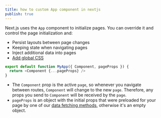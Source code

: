 ```yaml
---
title: how to custom App component in nextjs
publish: true
---
```


Next.js uses the `App` component to initialize pages. You can override it and control the page initialization and:

- Persist layouts between page changes
- Keeping state when navigating pages
- Inject additional data into pages
- [Add global CSS](https://nextjs.org/docs/pages/building-your-application/styling)

``` js
export default function MyApp({ Component, pageProps }) {
  return <Component {...pageProps} />
}
```

- The `Component` prop is the active `page`, so whenever you navigate between routes, `Component` will change to the new `page`. Therefore, any props you send to `Component` will be received by the `page`.
- `pageProps` is an object with the initial props that were preloaded for your page by one of our [data fetching methods](https://nextjs.org/docs/pages/building-your-application/data-fetching), otherwise it's an empty object.